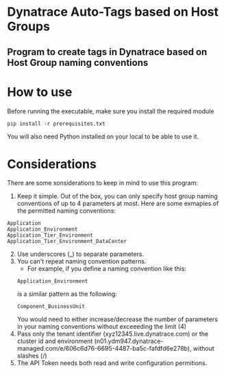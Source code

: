 # Dynatrace Auto-Tags based on Host Groups
## Program to create tags in Dynatrace based on Host Group naming conventions

# How to use
Before running the executable, make sure you install the required module
```
pip install -r prerequisites.txt
```
You will also need Python installed on your local to be able to use it.

# Considerations
There are some xonsiderations to keep in mind to use this program:

1.  Keep it simple. Out of the box, you can only specify host group naming conventions of up to 4 parameters at most. Here are some exmaples of the permitted naming conventions:
  ```
  Application
  Application_Environment
  Application_Tier_Environment
  Application_Tier_Environment_DataCenter
  ```
2.  Use underscores (_) to separate parameters.
3.  You can't repeat naming convention patterns.
    - For example, if you define a naming convention like this:
    ```
    Application_Environment
    ```
    is a similar pattern as the following:
    ```
    Component_BusinessUnit
    ```
    You would need to either increase/decrease the number of parameters in your naming conventions without exceeeding the limit (4)
4.  Pass only the tenant identifier (xyz12345.live.dynatrace.com) or the cluster id and environment (n01.ydm947.dynatrace-managed.com/e/606c6d76-6695-4487-ba5c-fafdfd6e278b), without slashes (/)
5.  The API Token needs both read and write configuration permitions.
